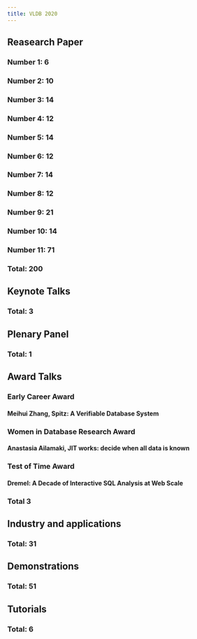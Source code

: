 ```yaml
---
title: VLDB 2020
---
```


## Reasearch Paper
### Number 1: 6
### Number 2: 10
### Number 3: 14
### Number 4: 12
### Number 5: 14
### Number 6: 12
### Number 7: 14
### Number 8: 12
### Number 9: 21
### Number 10: 14
### Number 11: 71
### Total: 200
## Keynote Talks
### Total: 3
## Plenary Panel
### Total: 1
## Award Talks
### **Early Career Award**
#### Meihui Zhang, Spitz: A Verifiable Database System
### **Women in Database Research Award**
#### Anastasia Ailamaki, JIT works: decide when all data is known
### **Test of Time Award**
#### Dremel: A Decade of Interactive SQL Analysis at Web Scale
### Total 3
## Industry and applications
### Total: 31
## Demonstrations
### Total: 51
## Tutorials
### Total: 6
